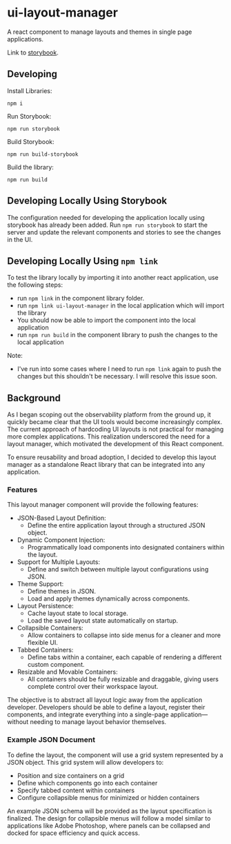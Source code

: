 # ui-layout-manager
A react component to manage layouts and themes in single page applications.

Link to [storybook](https://vishalpalaniappan.github.io/ui-layout-manager/?path=/story/layoutmanager--row-col-layout).

## Developing
Install Libraries:
```
npm i
```

Run Storybook:
```
npm run storybook
```

Build Storybook:
```
npm run build-storybook
```

Build the library:
```
npm run build
```

## Developing Locally Using Storybook

The configuration needed for developing the application locally using storybook has already been added. Run `npm run storybook` to start the server and update the relevant components and stories to see the changes in the UI.

## Developing Locally Using `npm link`
To test the library locally by importing it into another react application, use the following steps:

- run `npm link` in the component library folder. 
- run `npm link ui-layout-manager` in the local application which will import the library 
- You should now be able to import the component into the local application
- run `npm run build` in the component library to push the changes to the local application

Note:
- I've run into some cases where I need to run `npm link` again to push the changes but this shouldn't be necessary. I will resolve this issue soon.

## Background

As I began scoping out the observability platform from the ground up, it quickly became clear that the UI tools would become increasingly complex. The current approach of hardcoding UI layouts is not practical for managing more complex applications. This realization underscored the need for a layout manager, which motivated the development of this React component.

To ensure reusability and broad adoption, I decided to develop this layout manager as a standalone React library that can be integrated into any application.

### Features
This layout manager component will provide the following features:

- JSON-Based Layout Definition: 
  - Define the entire application layout through a structured JSON object.
- Dynamic Component Injection: 
  - Programmatically load components into designated containers within the layout.
- Support for Multiple Layouts: 
  - Define and switch between multiple layout configurations using JSON.
- Theme Support:
  - Define themes in JSON.
  - Load and apply themes dynamically across components.
- Layout Persistence:
  - Cache layout state to local storage.
  - Load the saved layout state automatically on startup.
- Collapsible Containers: 
  - Allow containers to collapse into side menus for a cleaner and more flexible UI.
- Tabbed Containers:
  - Define tabs within a container, each capable of rendering a different custom component.
- Resizable and Movable Containers:
  - All containers should be fully resizable and draggable, giving users complete control over their workspace layout.
  
The objective is to abstract all layout logic away from the application developer. Developers should be able to define a layout, register their components, and integrate everything into a single-page application—without needing to manage layout behavior themselves.

### Example JSON Document

To define the layout, the component will use a grid system represented by a JSON object. This grid system will allow developers to:
- Position and size containers on a grid
- Define which components go into each container
- Specify tabbed content within containers
- Configure collapsible menus for minimized or hidden containers

An example JSON schema will be provided as the layout specification is finalized. The design for collapsible menus will follow a model similar to applications like Adobe Photoshop, where panels can be collapsed and docked for space efficiency and quick access.



